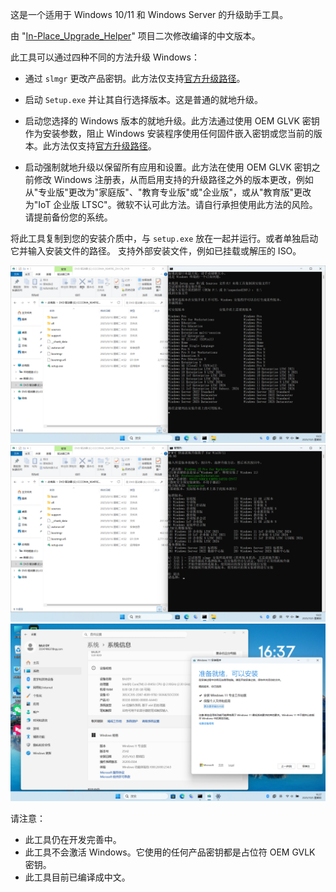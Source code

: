 这是一个适用于 Windows 10/11 和 Windows Server 的升级助手工具。

由 "[In-Place_Upgrade_Helper]" 项目二次修改编译的中文版本。

此工具可以通过四种不同的方法升级 Windows：

- 通过 `slmgr` 更改产品密钥。此方法仅支持[官方升级路径][1]。

- 启动 `Setup.exe` 并让其自行选择版本。这是普通的就地升级。

- 启动您选择的 Windows 版本的就地升级。此方法通过使用 OEM GLVK 密钥作为安装参数，阻止 Windows 安装程序使用任何固件嵌入密钥或您当前的版本。此方法仅支持[官方升级路径][1]。

- 启动强制就地升级以保留所有应用和设置。此方法在使用 OEM GLVK 密钥之前修改 Windows 注册表，从而启用支持的升级路径之外的版本更改，例如从"专业版"更改为"家庭版"、"教育专业版"或"企业版"，或从"教育版"更改为"IoT 企业版 LTSC"。微软不认可此方法。请自行承担使用此方法的风险。请提前备份您的系统。

将此工具复制到您的安装介质中，与 `setup.exe` 放在一起并运行。或者单独启动它并输入安装文件的路径。
支持外部安装文件，例如已挂载或解压的 ISO。

![IUH3](https://github.com/pyCharmikun1/In-Place_Upgrade_Helper_Chinese/blob/main/1.png)
![IUH1](https://github.com/pyCharmikun1/In-Place_Upgrade_Helper_Chinese/blob/main/2.png)
![IUH2](https://github.com/pyCharmikun1/In-Place_Upgrade_Helper_Chinese/blob/main/3.png)

请注意：

- 此工具仍在开发完善中。
- 此工具不会激活 Windows。它使用的任何产品密钥都是占位符 OEM GVLK 密钥。
- 此工具目前已编译成中文。

[1]: https://learn.microsoft.com/zh-cn/windows/deployment/upgrade/windows-edition-upgrades
[In-Place_Upgrade_Helper]: https://github.com/TheMMC/In-Place_Upgrade_Helper/tree/main